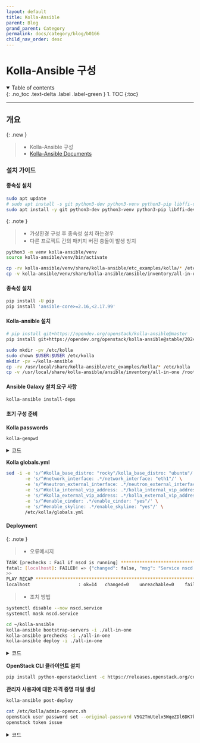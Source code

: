 ```yaml
---
layout: default
title: Kolla-Ansible
parent: Blog
grand_parent: Category
permalink: docs/category/blog/b0166
child_nav_order: desc
---
```


# Kolla-Ansible 구성

<details open markdown="block">
  <summary>
    Table of contents
  </summary>
  {: .no_toc .text-delta .label .label-green }
1. TOC
{:toc}
</details>

---

## 개요

{: .new }
> - Kolla-Ansible 구성
> - [Kolla-Ansible Documents](https://docs.openstack.org/kolla-ansible/latest/user/quickstart.html)

### 설치 가이드

#### **종속성 설치**

```bash
sudo apt update
# sudo apt install -s git python3-dev python3-venv python3-pip libffi-dev gcc libssl-dev
sudo apt install -y git python3-dev python3-venv python3-pip libffi-dev gcc libssl-dev
```

{: .note }
> - 가상환경 구성 후 종속성 설치 하는경우 
> - 다른 프로젝트 간의 패키지 버전 충돌이 발생 방지
> 
```bash
python3 -m venv kolla-ansible/venv
source kolla-ansible/venv/bin/activate
```
>
```bash
cp -rv kolla-ansible/venv/share/kolla-ansible/etc_examples/kolla/* /etc/kolla
cp -v kolla-ansible/venv/share/kolla-ansible/ansible/inventory/all-in-one .
```

#### **종속성 설치**

```bash
pip install -U pip
pip install 'ansible-core>=2.16,<2.17.99'
```

#### **Kolla-ansible 설치**

```bash
# pip install git+https://opendev.org/openstack/kolla-ansible@master
pip install git+https://opendev.org/openstack/kolla-ansible@stable/2024.2
```

```bash
sudo mkdir -pv /etc/kolla
sudo chown $USER:$USER /etc/kolla
mkdir -pv ~/kolla-ansible
cp -rv /usr/local/share/kolla-ansible/etc_examples/kolla/* /etc/kolla
cp -v /usr/local/share/kolla-ansible/ansible/inventory/all-in-one /root/kolla-ansible
```

#### **Ansible Galaxy 설치 요구 사항**

```bash
kolla-ansible install-deps
```

#### **초기 구성 준비**

**Kolla passwords**

```bash
kolla-genpwd
```

<details markdown="block">
  <summary>
    코드
  </summary>
  {: .text-delta .label .label-green }
  
```bash
WARNING: Passwords file "/etc/kolla/passwords.yml" is world-readable. The permissions will be changed.
```

</details>

**Kolla globals.yml**

```bash
sed -i -e 's/^#kolla_base_distro: "rocky"/kolla_base_distro: "ubuntu"/' \
       -e 's/^#network_interface: .*/network_interface: "eth1"/' \
       -e 's/^#neutron_external_interface: .*/neutron_external_interface: "eth0"/' \
       -e 's/^#kolla_internal_vip_address: .*/kolla_internal_vip_address: "10.1.81.200"/' \
       -e 's/^#kolla_external_vip_address: .*/kolla_external_vip_address: "192.168.0.222"/' \
       -e 's/^#enable_cinder: .*/enable_cinder: "yes"/' \
       -e 's/^#enable_skyline: .*/enable_skyline: "yes"/' \
       /etc/kolla/globals.yml
```

#### **Deployment**

{: .note }
> - 오류메시지
```bash
TASK [prechecks : Fail if nscd is running] *********************************************************************************************************************************************************
fatal: [localhost]: FAILED! => {"changed": false, "msg": "Service nscd is running. This is known to cause issues with Docker's user namespaces in\nKolla. Please disable it before proceeding.\n"}
>>
PLAY RECAP *****************************************************************************************************************************************************************************************
localhost                  : ok=14   changed=0    unreachable=0    failed=1    skipped=6    rescued=0    ignored=0
```
> - 조치 방법
```bash
systemctl disable --now nscd.service
systemctl mask nscd.service
```

```bash
cd ~/kolla-ansible
kolla-ansible bootstrap-servers -i ./all-in-one
kolla-ansible prechecks -i ./all-in-one
kolla-ansible deploy -i ./all-in-one
```



<details markdown="block">
  <summary>
    코드
  </summary>
  {: .text-delta .label .label-green }

**기본 서비스 목록**

```bash
TASK [Group hosts based on enabled services] *******************************************************************************************************************************************************
ok: [localhost] => (item=enable_aodh_False)
ok: [localhost] => (item=enable_barbican_False)
ok: [localhost] => (item=enable_blazar_False)
ok: [localhost] => (item=enable_ceilometer_False)
ok: [localhost] => (item=enable_ceph_rgw_False)
ok: [localhost] => (item=enable_cinder_False)
ok: [localhost] => (item=enable_cloudkitty_False)
ok: [localhost] => (item=enable_collectd_False)
ok: [localhost] => (item=enable_cyborg_False)
ok: [localhost] => (item=enable_designate_False)
ok: [localhost] => (item=enable_etcd_False)
ok: [localhost] => (item=enable_glance_True)
ok: [localhost] => (item=enable_gnocchi_False)
ok: [localhost] => (item=enable_grafana_False)
ok: [localhost] => (item=enable_hacluster_False)
ok: [localhost] => (item=enable_heat_True)
ok: [localhost] => (item=enable_horizon_True)
ok: [localhost] => (item=enable_influxdb_False)
ok: [localhost] => (item=enable_ironic_False)
ok: [localhost] => (item=enable_iscsid_False)
ok: [localhost] => (item=enable_keystone_True)
ok: [localhost] => (item=enable_kuryr_False)
ok: [localhost] => (item=enable_letsencrypt_False)
ok: [localhost] => (item=enable_loadbalancer_True)
ok: [localhost] => (item=enable_magnum_False)
ok: [localhost] => (item=enable_manila_False)
ok: [localhost] => (item=enable_mariadb_True)
ok: [localhost] => (item=enable_masakari_False)
ok: [localhost] => (item=enable_memcached_True)
ok: [localhost] => (item=enable_mistral_False)
ok: [localhost] => (item=enable_multipathd_False) 
ok: [localhost] => (item=enable_neutron_True)
ok: [localhost] => (item=enable_nova_True)
ok: [localhost] => (item=enable_octavia_False)
ok: [localhost] => (item=enable_opensearch_False)
ok: [localhost] => (item=enable_opensearch_dashboards_False)
ok: [localhost] => (item=enable_openvswitch_True_enable_ovs_dpdk_False)
ok: [localhost] => (item=enable_ovn_False)
ok: [localhost] => (item=enable_placement_True)
ok: [localhost] => (item=enable_prometheus_False)
ok: [localhost] => (item=enable_rabbitmq_True)
ok: [localhost] => (item=enable_redis_False)
ok: [localhost] => (item=enable_skyline_False)
ok: [localhost] => (item=enable_swift_False)
ok: [localhost] => (item=enable_tacker_False)
ok: [localhost] => (item=enable_telegraf_False)
ok: [localhost] => (item=enable_trove_False)
ok: [localhost] => (item=enable_venus_False)
ok: [localhost] => (item=enable_watcher_False)
ok: [localhost] => (item=enable_zun_False)
```

</details>

**OpenStack CLI 클라이언트 설치**

```bash
pip install python-openstackclient -c https://releases.openstack.org/constraints/upper/2024.2
```

**관리자 사용자에 대한 자격 증명 파일 생성**

```bash
kolla-ansible post-deploy
```

```bash
cat /etc/kolla/admin-openrc.sh
openstack user password set --original-password V5G2TmUtelx5WqeZDl6DK7kUDlDEt2pDitZnxcRj --password admin
openstack token issue
```

<details markdown="block">
  <summary>
    코드
  </summary>
  {: .text-delta .label .label-green }

**변경전**

```bash
# Ansible managed

# Clear any old environment that may conflict.
for key in $( set | awk '{FS="="}  /^OS_/ {print $1}' ); do unset $key ; done
export OS_PROJECT_DOMAIN_NAME='Default'
export OS_USER_DOMAIN_NAME='Default'
export OS_PROJECT_NAME='admin'
export OS_TENANT_NAME='admin'
export OS_USERNAME='admin'
export OS_PASSWORD='V5G2TmUtelx5WqeZDl6DK7kUDlDEt2pDitZnxcRj'
export OS_AUTH_URL='http://10.1.81.200:5000'
export OS_INTERFACE='internal'
export OS_ENDPOINT_TYPE='internalURL'
export OS_IDENTITY_API_VERSION='3'
export OS_REGION_NAME='RegionOne'
export OS_AUTH_PLUGIN='password'
```

**변경후**

```bash
# Ansible managed

# Clear any old environment that may conflict.
for key in $( set | awk '{FS="="}  /^OS_/ {print $1}' ); do unset $key ; done
export OS_PROJECT_DOMAIN_NAME='Default'
export OS_USER_DOMAIN_NAME='Default'
export OS_PROJECT_NAME='admin'
export OS_TENANT_NAME='admin'
export OS_USERNAME='admin'
#export OS_PASSWORD='admin'
export OS_AUTH_URL='http://10.1.81.200:5000'
#export OS_AUTH_URL='http://192.168.0.222:5000'
export OS_INTERFACE='internal'
export OS_ENDPOINT_TYPE='internalURL'
export OS_IDENTITY_API_VERSION='3'
export OS_REGION_NAME='RegionOne'
export OS_AUTH_PLUGIN='password'
```

</details>
